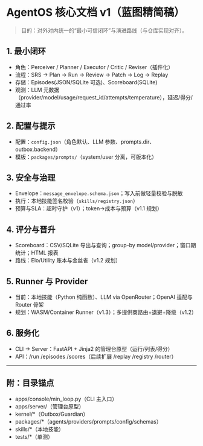 # AgentOS 核心文档 v1（蓝图精简稿）

> 目的：对外对内统一的“最小可信闭环”与演进路线（与仓库实现对齐）。

## 1. 最小闭环
- 角色：Perceiver / Planner / Executor / Critic / Reviser（插件化）
- 流程：SRS → Plan → Run → Review → Patch → Log → Replay
- 存储：Episodes(JSON/SQLite 可选)、Scoreboard(SQLite)
- 观测：LLM 元数据（provider/model/usage/request_id/attempts/temperature），延迟/得分/通过率

## 2. 配置与提示
- 配置：`config.json`（角色默认、LLM 参数、prompts.dir、outbox.backend）
- 模板：`packages/prompts/`（system/user 分离，可版本化）

## 3. 安全与治理
- Envelope：`message_envelope.schema.json`；写入前做轻量校验与脱敏
- 执行：本地技能签名校验（`skills/registry.json`）
- 预算与SLA：超时守护（v1）；token→成本与预算（v1.1 规划）

## 4. 评分与晋升
- Scoreboard：CSV/SQLite 导出与查询；group-by model/provider；窗口期统计；HTML 报表
- 路线：Elo/Utility 账本与金丝雀（v1.2 规划）

## 5. Runner 与 Provider
- 当前：本地技能（Python 纯函数）、LLM via OpenRouter；OpenAI 适配与 Router 骨架
- 规划：WASM/Container Runner（v1.3）；多提供商路由+退避+降级（v1.2）

## 6. 服务化
- CLI → Server：FastAPI + Jinja2 的管理台原型（运行/列表/得分）
- API：/run /episodes /scores（后续扩展 /replay /registry /router）

---

## 附：目录锚点
- apps/console/min_loop.py（CLI 主入口）
- apps/server/（管理台原型）
- kernel/*（Outbox/Guardian）
- packages/*（agents/providers/prompts/config/schemas）
- skills/*（本地技能）
- tests/*（单测）
